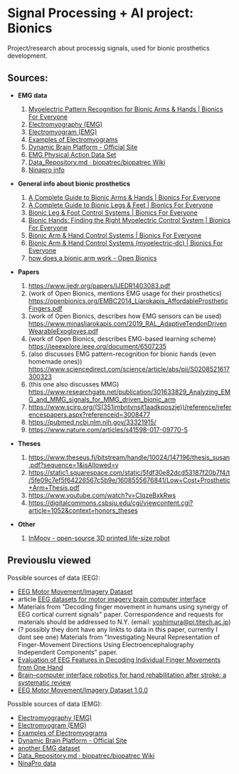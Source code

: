 # Signal Processing + AI project: Bionics
Project/research about processig signals, used for bionic prosthetics development.

## Sources:
* **EMG data**
	1. [Myoelectric Pattern Recognition for Bionic Arms & Hands | Bionics For Everyone](https://bionicsforeveryone.com/myoelectric-pattern-recognition-bionic-arms-hands/)
	1. [Electromyography (EMG)](https://www.mayoclinic.org/tests-procedures/emg/about/pac-20393913)
	1. [Electromyogram (EMG)](https://archive.physionet.org/mimic2/Signals_Class/emg.shtml)
	1. [Examples of Electromyograms](https://physionet.org/content/emgdb/1.0.0/)
	1. [Dynamic Brain Platform - Official Site](https://dynamicbrain.neuroinf.jp/database/item/id/EMG101)
	1. [EMG Physical Action Data Set](https://archive.ics.uci.edu/ml/datasets/EMG+Physical+Action+Data+Set)
	1. [Data_Repository.md · biopatrec/biopatrec Wiki](https://github.com/biopatrec/biopatrec/wiki/Data_Repository.md)
	1. [Ninapro info](http://ninapro.hevs.ch/)

* **General info about bionic prosthetics**
	1. [A Complete Guide to Bionic Arms & Hands | Bionics For Everyone](https://bionicsforeveryone.com/bionic-arms-hands/#bionic-hands-function)
	1. [A Complete Guide to Bionic Legs & Feet | Bionics For Everyone](https://bionicsforeveryone.com/bionic-legs-feet/)
	1. [Bionic Leg & Foot Control Systems | Bionics For Everyone](https://bionicsforeveryone.com/bionic-leg-foot-control-systems/)
	1. [Bionic Hands: Finding the Right Myoelectric Control System | Bionics For Everyone](https://bionicsforeveryone.com/bionic-hands-finding-the-right-myoelectric-control-system/)
	1. [Bionic Arm & Hand Control Systems | Bionics For Everyone](https://bionicsforeveryone.com/bionic-arm-hand-control-systems/)
	1. [Bionic Arm & Hand Control Systems (myoelectric-dc) | Bionics For Everyone](https://bionicsforeveryone.com/bionic-arm-hand-control-systems/#myoelectric-dc)
	1. [how does a bionic arm work - Open Bionics](https://openbionics.com/how-does-a-bionic-arm-work/)
* **Papers**
	1. https://www.ijedr.org/papers/IJEDR1403083.pdf
	1. (work of Open Bionics, mentions EMG usage for their prosthetics) https://openbionics.org/EMBC2014_Liarokapis_AffordableProstheticFingers.pdf
	1. (work of Open Bionics, describes how EMG sensors can be used) https://www.minasliarokapis.com/2019_RAL_AdaptiveTendonDrivenWearableExogloves.pdf
	1. (work of Open Bionics, describes EMG-based learning scheme) https://ieeexplore.ieee.org/document/6507235
	1. (also discusses EMG pattern-recognition for bionic hands (even homemade ones)) https://www.sciencedirect.com/science/article/abs/pii/S0208521617300323
	1. (this one also discusses MMG) https://www.researchgate.net/publication/301633829_Analyzing_EMG_and_MMG_signals_for_MMG_driven_bionic_arm
	1. https://www.scirp.org/(S(351jmbntvnsjt1aadkposzje))/reference/referencespapers.aspx?referenceid=3008477
	1. https://pubmed.ncbi.nlm.nih.gov/33321915/
	1. https://www.nature.com/articles/s41598-017-09770-5
* **Theses**
	1. https://www.theseus.fi/bitstream/handle/10024/147196/thesis_susan.pdf?sequence=1&isAllowed=y
	1. https://static1.squarespace.com/static/5fdf30e82dcd53187f20b7f4/t/5fe09c7ef5f64226567c5b9e/1608555676841/Low+Cost+Prosthetic+Arm+Thesis.pdf
	1. https://www.youtube.com/watch?v=CIqzeBxkRws
	1. https://digitalcommons.csbsju.edu/cgi/viewcontent.cgi?article=1052&context=honors_theses
* **Other**
	1. [InMoov - open-source 3D printed life-size robot](https://inmoov.fr/)


## Previouslu viewed
Possible sources of data (EEG):
 * [EEG Motor Movement/Imagery Dataset](https://archive.physionet.org/pn4/eegmmidb/)
 * article [EEG datasets for motor imagery brain computer interface](https://www.researchgate.net/publication/316690456_EEG_datasets_for_motor_imagery_brain_computer_interface)
 * Materials from "Decoding finger movement in humans using synergy of EEG cortical current signals" paper. Correspondence and requests for materials should be addressed to N.Y. (email: yoshimura@pi.titech.ac.jp) 
 * (? possibly they dont have any linkts to data in this paper, currently I dont see one) Materials from "Investigating Neural Representation of Finger-Movement Directions Using Electroencephalography Independent Components" paper.
 * [Evaluation of EEG Features in Decoding Individual Finger Movements from One Hand](https://www.hindawi.com/journals/cmmm/2013/243257/)
 * [Brain–computer interface robotics for hand rehabilitation after stroke: a systematic review](https://jneuroengrehab.biomedcentral.com/articles/10.1186/s12984-021-00820-8)
 * [EEG Motor Movement/Imagery Dataset 1.0.0](https://physionet.org/content/eegmmidb/1.0.0/S032/S032R13.edf)

Possible sources of data (EMG):
 * [Electromyography (EMG)](https://www.mayoclinic.org/tests-procedures/emg/about/pac-20393913)
 * [Electromyogram (EMG)](https://archive.physionet.org/mimic2/Signals_Class/emg.shtml)
 * [Examples of Electromyograms](https://physionet.org/content/emgdb/1.0.0/)
 * [Dynamic Brain Platform - Official Site](https://dynamicbrain.neuroinf.jp/database/item/id/EMG101)
 * [another EMG dataset](https://archive.ics.uci.edu/ml/datasets/EMG+Physical+Action+Data+Set)
 * [Data_Repository.md · biopatrec/biopatrec Wiki](https://github.com/biopatrec/biopatrec/wiki/Data_Repository.md)
 * [NinaPro data](http://ninapro.hevs.ch/)
 